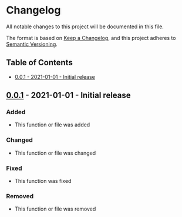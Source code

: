 # Changelog

All notable changes to this project will be documented in this file.

The format is based on [Keep a Changelog](https://keepachangelog.com/en/1.0.0/),
and this project adheres to [Semantic Versioning](https://semver.org/spec/v2.0.0.html).

## Table of Contents

- [0.0.1 - 2021-01-01 - Initial release](#001---2021-01-01---initial-release)

## [0.0.1] - 2021-01-01 - Initial release

### Added

- This function or file was added

### Changed

- This function or file was changed

### Fixed

- This function was fixed

### Removed

- This function or file was removed

[0.0.1]: https://github.com/gaborkristof/code-conventions
